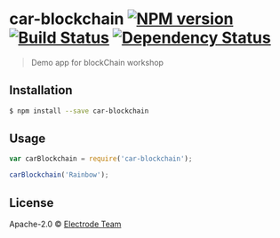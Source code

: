 # car-blockchain [![NPM version][npm-image]][npm-url] [![Build Status][travis-image]][travis-url] [![Dependency Status][daviddm-image]][daviddm-url]
> Demo app for blockChain workshop

## Installation

```sh
$ npm install --save car-blockchain
```

## Usage

```js
var carBlockchain = require('car-blockchain');

carBlockchain('Rainbow');
```
## License

Apache-2.0 © [Electrode Team]()


[npm-image]: https://badge.fury.io/js/car-blockchain.svg
[npm-url]: https://npmjs.org/package/car-blockchain
[travis-image]: https://travis-ci.org/animesh10/car-blockchain.svg?branch=master
[travis-url]: https://travis-ci.org/animesh10/car-blockchain
[daviddm-image]: https://david-dm.org/animesh10/car-blockchain.svg?theme=shields.io
[daviddm-url]: https://david-dm.org/animesh10/car-blockchain
